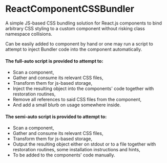 <!--
   Copyright 2017 Maxim Zhukov

   Licensed under the Apache License, Version 2.0 (the "License");
   you may not use this file except in compliance with the License.
   You may obtain a copy of the License at

       http://www.apache.org/licenses/LICENSE-2.0

   Unless required by applicable law or agreed to in writing, software
   distributed under the License is distributed on an "AS IS" BASIS,
   WITHOUT WARRANTIES OR CONDITIONS OF ANY KIND, either express or implied.
   See the License for the specific language governing permissions and
   limitations under the License.
-->
# ReactComponentCSSBundler
A simple JS-based CSS bundling solution for React.js components to bind arbitrary CSS styling to a custom component without risking class namespace collisions.

Can be easily added to component by hand or one may run a script to attempt to inject Bundler code into the component automatically.

#### The full-auto script is provided to attempt to:
- Scan a component,
- Gather and consume its relevant CSS files,
- Transform them for js-based storage,
- Inject the resulting object into the components' code together with restoration routines,
- Remove all references to said CSS files from the component,
- And add a small blurb on usage somewhere inside.

#### The semi-auto script is provided to attempt to:
- Scan a component,
- Gather and consume its relevant CSS files,
- Transform them for js-based storage,
- Output the resulting object either on stdout or to a file together with restoration routines, some installation instructions and hints,
- To be added to the components' code manually.


